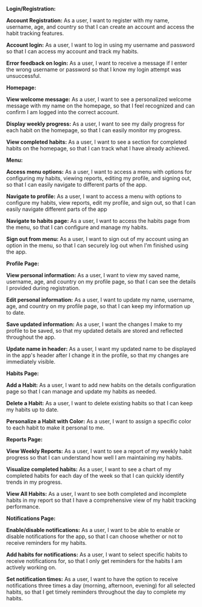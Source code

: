 **Login/Registration:**

**Account Registration:** As a user, I want to register with my name, username, age, and country so that I can create an account and access the habit tracking features.

**Account login:** As a user, I want to log in using my username and password so that I can access my account and track my habits.

**Error feedback on login:** As a user, I want to receive a message if I enter the wrong username or password so that I know my login attempt was unsuccessful.


**Homepage:**

**View welcome message:** As a user, I want to see a personalized welcome message with my name on the homepage, so that I feel recognized and can confirm I am logged into the correct account.

**Display weekly progress:** As a user, I want to see my daily progress for each habit on the homepage, so that I can easily monitor my progress.

**View completed habits:** As a user, I want to see a section for completed habits on the homepage, so that I can track what I have already achieved.


**Menu:**

**Access menu options:** As a user, I want to access a menu with options for configuring my habits, viewing reports, editing my profile, and signing out, so that I can easily navigate to different parts of the app.

**Navigate to profile:** As a user, I want to access a menu with options to configure my habits, view reports, edit my profile, and sign out, so that I can easily navigate different parts of the app

**Navigate to habits page:** As a user, I want to access the habits page from the menu, so that I can configure and manage my habits.

**Sign out from menu:** As a user, I want to sign out of my account using an option in the menu, so that I can securely log out when I'm finished using the app.


**Profile Page:**

**View personal information:** As a user, I want to view my saved name, username, age, and country on my profile page, so that I can see the details I provided during registration.

**Edit personal information:** As a user, I want to update my name, username, age, and country on my profile page, so that I can keep my information up to date.

**Save updated information:** As a user, I want the changes I make to my profile to be saved, so that my updated details are stored and reflected throughout the app.

**Update name in header:** As a user, I want my updated name to be displayed in the app's header after I change it in the profile, so that my changes are immediately visible.


**Habits Page:**

**Add a Habit:** As a user, I want to add new habits on the details configuration page so that I can manage and update my habits as needed.

**Delete a Habit:** As a user, I want to delete existing habits so that I can keep my habits up to date.

**Personalize a Habit with Color:** As a user, I want to assign a specific color to each habit to make it personal to me.


**Reports Page:**

**View Weekly Reports:** As a user, I want to see a report of my weekly habit progress so that I can understand how well I am maintaining my habits.

**Visualize completed habits:** As a user, I want to see a chart of my completed habits for each day of the week so that I can quickly identify trends in my progress.

**View All Habits:** As a user, I want to see both completed and incomplete habits in my report so that I have a comprehensive view of my habit tracking performance.


**Notifications Page:**

**Enable/disable notifications:** As a user, I want to be able to enable or disable notifications for the app, so that I can choose whether or not to receive reminders for my habits.

**Add habits for notifications:** As a user, I want to select specific habits to receive notifications for, so that I only get reminders for the habits I am actively working on.

**Set notification times:** As a user, I want to have the option to receive notifications three times a day (morning, afternoon, evening) for all selected habits, so that I get timely reminders throughout the day to complete my habits.































